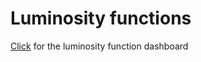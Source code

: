 # Luminosity functions


[Click](http://luminosity-functions.herokuapp.com/) for the luminosity function dashboard

 
